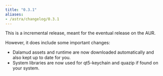 ```yaml
---
title: "0.3.1"
aliases:
- /astra/changelog/0.3.1
---
```


This is a incremental release, meant for the eventual release on the AUR.

However, it does include some important changes:
* Dalamud assets and runtime are now downloaded automatically and also kept up to date for you.
* System libraries are now used for qt5-keychain and quazip if found on your system.

